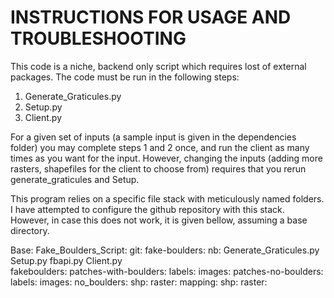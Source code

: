 # INSTRUCTIONS FOR USAGE AND TROUBLESHOOTING

This code is a niche, backend only script which requires lost of external packages. The code must be run in the following steps:

1. Generate_Graticules.py
2. Setup.py
3. Client.py

For a given set of inputs (a sample input is given in the dependencies folder) you may complete steps 1 and 2 once, and run the client as
many times as you want for the input. However, changing the inputs (adding more rasters, shapefiles for the client to choose from) requires
that you rerun generate_graticules and Setup.

This program relies on a specific file stack with meticulously named folders. I have attempted to configure the
github repository with this stack. However, in case this does not work, it is given bellow, assuming a base directory.

Base:
  Fake_Boulders_Script:
    git:
      fake-boulders:
        nb:
          Generate_Graticules.py
          Setup.py
          fbapi.py
          Client.py          
    fakeboulders:
      patches-with-boulders:
        labels:
        images:
      patches-no-boulders:
        labels:
        images:
      no_boulders:
        shp:
        raster:
      mapping:
        shp:
        raster:
        
      
  


